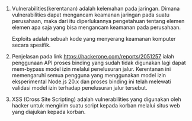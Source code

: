 1. Vulnerabilities(kerentanan) adalah kelemahan pada jaringan. Dimana vulnerabilities dapat mengancam keamanan jaringan pada suatu perusahaan, maka dari itu diperlukannya pengetahuan tentang elemen elemen apa saja yang bisa mengancam keamanan pada perusahaan.

   Exploits adalah sebuah kode yang menyerang keamanan komputer secara spesifik.

2. Penjelasan pada link <https://hackerone.com/reports/2051257> ialah penggunaan API proses binding yang sudah tidak digunakan lagi dapat mem-bypass model izin melalui penelusuran jalur. Kerentanan ini memengaruhi semua pengguna yang menggunakan model izin eksperimental Node.js 20.x dan proses binding ini telah melewati validasi model izin terhadap penelusuran jalur tersebut.

3. XSS (Cross Site Scripting)  adalah vulnerabilities yang digunakan oleh hacker untuk mengirim suatu script kepada korban melalui situs web yang diajukan kepada korban.

